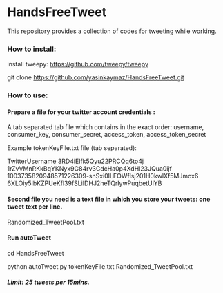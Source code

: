 # HandsFreeTweet
This repository provides a collection of codes for tweeting while working.

### How to install:
install tweepy: https://github.com/tweepy/tweepy

git clone https://github.com/yasinkaymaz/HandsFreeTweet.git

### How to use:

#### Prepare a file for your twitter account credentials :
A tab separated tab file which contains in the exact order: username, consumer_key, consumer_secret, access_token, access_token_secret

Example tokenKeyFile.txt file (tab separated):

TwitterUsername	3RD4iElfk5Qyu22PRCQq6to4j	1rZvVMnRKkBqYKNyx9G84rv3CdcHa0p4XdHl23JQua0ijf	1003735820948571226309-snSxi0ILFOWflsj201H0kwlXf5MJmox6	6XLOiy5IbKZPUeKfl39fSLiIDHJ2heTQrlywPuqbetUlYB

#### Second file you need is a text file in which you store your tweets: one tweet text per line.
Randomized_TweetPool.txt

#### Run autoTweet

cd HandsFreeTweet

python autoTweet.py tokenKeyFile.txt Randomized_TweetPool.txt

##### Limit: 25 tweets per 15mins.
